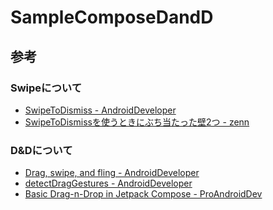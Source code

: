 # SampleComposeDandD

## 参考

### Swipeについて

- [SwipeToDismiss - AndroidDeveloper](https://developer.android.com/reference/kotlin/androidx/compose/material/package-summary#SwipeToDismiss(androidx.compose.material.DismissState,androidx.compose.ui.Modifier,kotlin.collections.Set,kotlin.Function1,kotlin.Function1,kotlin.Function1))
- [SwipeToDismissを使うときにぶち当たった壁2つ - zenn](https://zenn.dev/turtlekazu/articles/043d9f249730a1)

### D&Dについて

- [Drag, swipe, and fling - AndroidDeveloper](https://developer.android.com/jetpack/compose/touch-input/pointer-input/drag-swipe-fling)
- [detectDragGestures - AndroidDeveloper](https://developer.android.com/reference/kotlin/androidx/compose/foundation/gestures/package-summary#(androidx.compose.ui.input.pointer.PointerInputScope).detectDragGestures(kotlin.Function1,kotlin.Function0,kotlin.Function0,kotlin.Function2))
- [Basic Drag-n-Drop in Jetpack Compose - ProAndroidDev](https://proandroiddev.com/basic-drag-n-drop-in-jetpack-compose-a6919ba58ba8)
